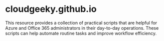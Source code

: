 # cloudgeeky.github.io
This resource provides a collection of practical scripts that are helpful for Azure and Office 365 administrators in their day-to-day operations. These scripts can help automate routine tasks and improve workflow efficiency.
